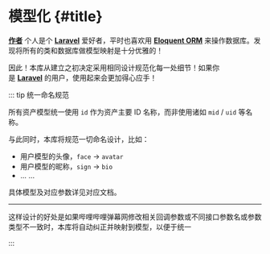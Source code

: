 # 模型化 {#title}

[**作者**](https://imprk.me)&nbsp;个人是个&nbsp;[**Laravel**](https://laravel.com)&nbsp;爱好者，平时也喜欢用&nbsp;[**Eloquent&nbsp;ORM**](https://laravel.com/docs/eloquent)&nbsp;来操作数据库。发现将所有的类和数据库做模型映射是十分优雅的！

因此！本库从建立之初决定采用相同设计规范化每一处细节！如果你是&nbsp;[**Laravel**](https://laravel.com)&nbsp;的用户，使用起来会更加得心应手！


::: tip 统一命名规范

所有资产模型统一使用&nbsp;`id`&nbsp;作为资产主要&nbsp;ID&nbsp;名称，而非使用诸如&nbsp;`mid`&nbsp;/&nbsp;`uid`&nbsp;等名称。

与此同时，本库将规范一切命名设计，比如：

- 用户模型的头像，`face`&nbsp;->&nbsp;`avatar`
- 用户模型的昵称，`sign`&nbsp;->&nbsp;`bio`
- ...&nbsp;...

具体模型及对应参数详见对应文档。

---

这样设计的好处是如果哔哩哔哩弹幕网修改相关回调参数或不同接口参数名或参数类型不一致时，本库将自动纠正并映射到模型，以便于统一

:::
